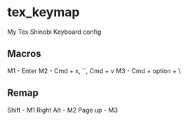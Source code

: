 # tex_keymap
My Tex Shinobi Keyboard config

## Macros
M1 - Enter
M2 - Cmd + x, ``, Cmd + v
M3 - Cmd + option + \

## Remap
Shift - M1
Right Alt - M2
Page up - M3
